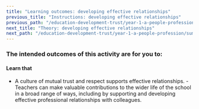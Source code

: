```yaml
---
title: "Learning outcomes: developing effective relationships"
previous_title: "Instructions: developing effective relationships"
previous_path: "/education-development-trust/year-1-a-people-profession/summer-week-3-ect-instructions-developing-effective-relationships"
next_title: "Theory: developing effective relationships"
next_path: "/education-development-trust/year-1-a-people-profession/summer-week-3-ect-theory-developing-effective-relationships"
---
```


### The intended outcomes of this activity are for you to:

#### Learn that

- A culture of mutual trust and respect supports effective relationships. - Teachers can make valuable contributions to the wider life of the school in a broad range of ways, including by supporting and developing effective professional relationships with colleagues.
